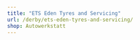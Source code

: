 ```yaml
---
title: "ETS Eden Tyres and Servicing"
url: /derby/ets-eden-tyres-and-servicing/
shop: Autowerkstatt
---
```

